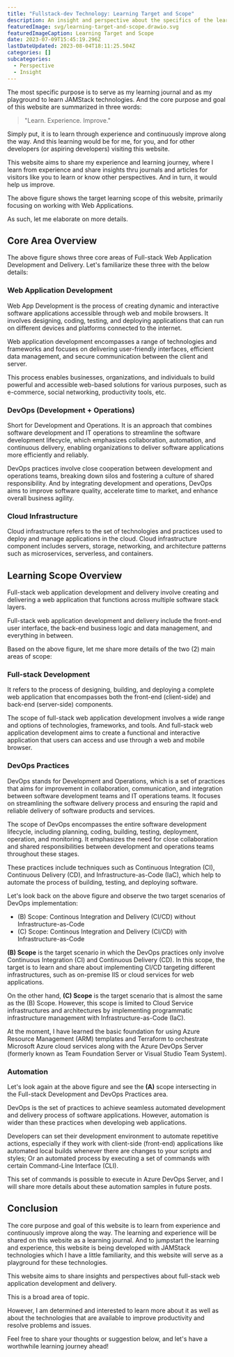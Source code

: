 ```yaml
---
title: "Fullstack-dev Technology: Learning Target and Scope"
description: An insight and perspective about the specifics of the learning target and scope in full-stack web application development and delivery with cloud infrastructure
featuredImage: svg/learning-target-and-scope.drawio.svg
featuredImageCaption: Learning Target and Scope
date: 2023-07-09T15:45:19.296Z
lastDateUpdated: 2023-08-04T18:11:25.504Z
categories: []
subcategories:
  - Perspective
  - Insight
---
```


The most specific purpose is to serve as my learning journal and as my playground to learn JAMStack technologies. And the core purpose and goal of this website are summarized in three words:

> "Learn. Experience. Improve."

Simply put, it is to learn through experience and continuously improve along the way. And this learning would be for me, for you, and for other developers (or aspiring developers) visiting this website.

This website aims to share my experience and learning journey, where I learn from experience and share insights thru journals and articles for visitors like you to learn or know other perspectives. And in turn, it would help us improve.

The above figure shows the target learning scope of this website, primarily focusing on working with Web Applications.

As such, let me elaborate on more details.

## Core Area Overview

The above figure shows three core areas of Full-stack Web Application Development and Delivery. Let's familiarize these three with the below details:

### Web Application Development

Web App Development is the process of creating dynamic and interactive software applications accessible through web and mobile browsers. It involves designing, coding, testing, and deploying applications that can run on different devices and platforms connected to the internet.

Web application development encompasses a range of technologies and frameworks and focuses on delivering user-friendly interfaces, efficient data management, and secure communication between the client and server.

This process enables businesses, organizations, and individuals to build powerful and accessible web-based solutions for various purposes, such as e-commerce, social networking, productivity tools, etc.

### DevOps (Development + Operations)

Short for Development and Operations. It is an approach that combines software development and IT operations to streamline the software development lifecycle, which emphasizes collaboration, automation, and continuous delivery, enabling organizations to deliver software applications more efficiently and reliably.

DevOps practices involve close cooperation between development and operations teams, breaking down silos and fostering a culture of shared responsibility. And by integrating development and operations, DevOps aims to improve software quality, accelerate time to market, and enhance overall business agility.

### Cloud Infrastructure

Cloud infrastructure refers to the set of technologies and practices used to deploy and manage applications in the cloud. Cloud infrastructure component includes servers, storage, networking, and architecture patterns such as microservices, serverless, and containers.


## Learning Scope Overview

Full-stack web application development and delivery involve creating and delivering a web application that functions across multiple software stack layers.

Full-stack web application development and delivery include the front-end user interface, the back-end business logic and data management, and everything in between.

Based on the above figure, let me share more details of the two (2) main areas of scope:

### Full-stack Development

It refers to the process of designing, building, and deploying a complete web application that encompasses both the front-end (client-side) and back-end (server-side) components.

The scope of full-stack web application development involves a wide range and options of technologies, frameworks, and tools. And full-stack web application development aims to create a functional and interactive application that users can access and use through a web and mobile browser.

### DevOps Practices

DevOps stands for Development and Operations, which is a set of practices that aims for improvement in collaboration, communication, and integration between software development teams and IT operations teams. It focuses on streamlining the software delivery process and ensuring the rapid and reliable delivery of software products and services.

The scope of DevOps encompasses the entire software development lifecycle, including planning, coding, building, testing, deployment, operation, and monitoring. It emphasizes the need for close collaboration and shared responsibilities between development and operations teams throughout these stages.

These practices include techniques such as Continuous Integration (CI), Continuous Delivery (CD), and Infrastructure-as-Code (IaC), which help to automate the process of building, testing, and deploying software.

Let's look back on the above figure and observe the two target scenarios of DevOps implementation:
- (B) Scope: Continous Integration and Delivery (CI/CD) without Infrastructure-as-Code
- (C) Scope: Continous Integration and Delivery (CI/CD) with Infrastructure-as-Code

**(B) Scope** is the target scenario in which the DevOps practices only involve Continuous Integration (CI) and Continuous Delivery (CD). In this scope, the target is to learn and share about implementing CI/CD targeting different infrastructures, such as on-premise IIS or cloud services for web applications.

On the other hand, **(C) Scope** is the target scenario that is almost the same as the (B) Scope. However, this scope is limited to Cloud Service infrastructures and architectures by implementing programmatic infrastructure management with Infrastructure-as-Code (IaC).

At the moment, I have learned the basic foundation for using Azure Resource Management (ARM) templates and Terraform to orchestrate Microsoft Azure cloud services along with the Azure DevOps Server (formerly known as Team Foundation Server or Visual Studio Team System).

### Automation

Let's look again at the above figure and see the **(A)** scope intersecting in the Full-stack Development and DevOps Practices area.

DevOps is the set of practices to achieve seamless automated development and delivery process of software applications. However, automation is wider than these practices when developing web applications.

Developers can set their development environment to automate repetitive actions, especially if they work with client-side (front-end) applications like automated local builds whenever there are changes to your scripts and styles; Or an automated process by executing a set of commands with certain Command-Line Interface (CLI).

This set of commands is possible to execute in Azure DevOps Server, and I will share more details about these automation samples in future posts.



## Conclusion

The core purpose and goal of this website is to learn from experience and continuously improve along the way. The learning and experience will be shared on this website as a learning journal. And to jumpstart the learning and experience, this website is being developed with JAMStack technologies which I have a little familiarity, and this website will serve as a playground for these technologies.

This website aims to share insights and perspectives about full-stack web application development and delivery.

This is a broad area of topic.

However, I am determined and interested to learn more about it as well as about the technologies that are available to improve productivity and resolve problems and issues.

Feel free to share your thoughts or suggestion below, and let's have a worthwhile learning journey ahead!